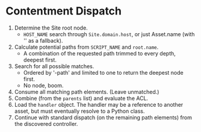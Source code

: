 # Contentment Dispatch

1. Determine the Site root node.
	* `HOST_NAME` search through `Site.domain.host`, or just Asset.name (with '' as a fallback).
2. Calculate potential paths from `SCRIPT_NAME` and `root.name`.
	* A combination of the requested path trimmed to every depth, deepest first.
3. Search for all possible matches.
	* Ordered by '-path' and limited to one to return the deepest node first.
	* No node, boom.
4. Consume all matching path elements.  (Leave unmatched.)
5. Combine (from the `parents` list) and evaluate the ACL.
6. Load the `handler` object.  The handler may be a reference to another asset, but must eventually resolve to a Python class.
7. Continue with standard dispatch (on the remaining path elements) from the discovered controller.
